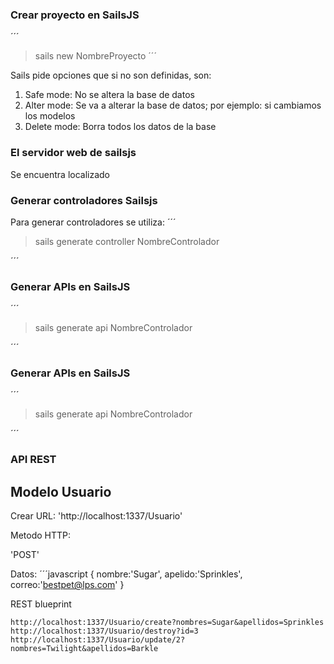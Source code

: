 ### Crear proyecto en SailsJS
´´´
> sails new NombreProyecto
´´´

Sails pide opciones que si no son definidas, son:
1. Safe mode: No se altera la base de datos
2. Alter mode: Se va a alterar la base de datos; por ejemplo: si cambiamos los modelos
3. Delete mode: Borra todos los datos de la base

### El servidor web de sailsjs
Se encuentra localizado

### Generar controladores Sailsjs

Para generar controladores se utiliza:
´´´
> sails generate controller NombreControlador

´´´

### Generar APIs en SailsJS

´´´
> sails generate api NombreControlador

´´´

### Generar APIs en SailsJS

´´´
> sails generate api NombreControlador

´´´

### API REST

## Modelo Usuario
Crear
URL:
'http://localhost:1337/Usuario'

Metodo HTTP:

'POST'

Datos:
´´´javascript
{
    nombre:'Sugar',
    apelido:'Sprinkles',
    correo:'bestpet@lps.com'
}

REST blueprint

    http://localhost:1337/Usuario/create?nombres=Sugar&apellidos=Sprinkles
    http://localhost:1337/Usuario/destroy?id=3
    http://localhost:1337/Usuario/update/2?nombres=Twilight&apellidos=Barkle